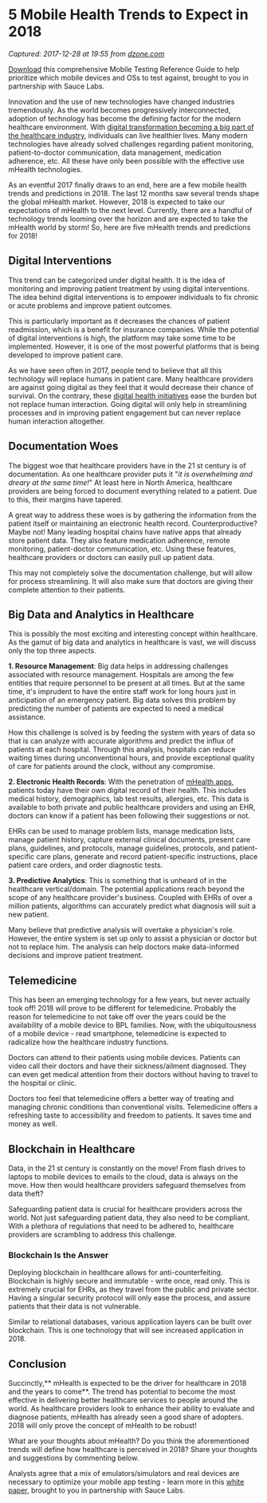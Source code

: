 # 5 Mobile Health Trends to Expect in 2018

_Captured: 2017-12-28 at 19:55 from [dzone.com](https://dzone.com/articles/5-mobile-health-trends-to-expect-in-2018?edition=347133&utm_source=Zone%20Newsletter&utm_medium=email&utm_campaign=mobile%202017-12-28)_

[Download](https://dzone.com/go?i=242231&u=http%3A%2F%2Finfo.saucelabs.com%2FFY17Q3-AST-Mobile-Testing-Reference-Guide_LP-Dzone.html) this comprehensive Mobile Testing Reference Guide to help prioritize which mobile devices and OSs to test against, brought to you in partnership with Sauce Labs.

Innovation and the use of new technologies have changed industries tremendously. As the world becomes progressively interconnected, adoption of technology has become the defining factor for the modern healthcare environment. With [digital transformation becoming a big part of the healthcare industry](http://www.techjini.com/blog/5-digital-transformation-trends-healthcare-industry-2018/), individuals can live healthier lives. Many modern technologies have already solved challenges regarding patient monitoring, patient-to-doctor communication, data management, medication adherence, etc. All these have only been possible with the effective use mHealth technologies.

As an eventful 2017 finally draws to an end, here are a few mobile health trends and predictions in 2018. The last 12 months saw several trends shape the global mHealth market. However, 2018 is expected to take our expectations of mHealth to the next level. Currently, there are a handful of technology trends looming over the horizon and are expected to take the mHealth world by storm! So, here are five mHealth trends and predictions for 2018!

## Digital Interventions

This trend can be categorized under digital health. It is the idea of monitoring and improving patient treatment by using digital interventions. The idea behind digital interventions is to empower individuals to fix chronic or acute problems and improve patient outcomes.

This is particularly important as it decreases the chances of patient readmission, which is a benefit for insurance companies. While the potential of digital interventions is high, the platform may take some time to be implemented. However, it is one of the most powerful platforms that is being developed to improve patient care.

As we have seen often in 2017, people tend to believe that all this technology will replace humans in patient care. Many healthcare providers are against going digital as they feel that it would decrease their chance of survival. On the contrary, these [digital health initiatives](http://www.techjini.com/blog/3-ways-technology-can-improve-healthcare/) ease the burden but not replace human interaction. Going digital will only help in streamlining processes and in improving patient engagement but can never replace human interaction altogether.

## Documentation Woes

The biggest woe that healthcare providers have in the 21 st century is of documentation. As one healthcare provider puts it "_it is overwhelming and dreary at the same time!_" At least here in North America, healthcare providers are being forced to document everything related to a patient. Due to this, their margins have tapered.

A great way to address these woes is by gathering the information from the patient itself or maintaining an electronic health record. Counterproductive? Maybe not! Many leading hospital chains have native apps that already store patient data. They also feature medication adherence, remote monitoring, patient-doctor communication, etc. Using these features, healthcare providers or doctors can easily pull up patient data.

This may not completely solve the documentation challenge, but will allow for process streamlining. It will also make sure that doctors are giving their complete attention to their patients.

## Big Data and Analytics in Healthcare

This is possibly the most exciting and interesting concept within healthcare. As the gamut of big data and analytics in healthcare is vast, we will discuss only the top three aspects.

**1\. Resource Management**: Big data helps in addressing challenges associated with resource management. Hospitals are among the few entities that require personnel to be present at all times. But at the same time, it's imprudent to have the entire staff work for long hours just in anticipation of an emergency patient. Big data solves this problem by predicting the number of patients are expected to need a medical assistance.

How this challenge is solved is by feeding the system with years of data so that is can analyze with accurate algorithms and predict the influx of patients at each hospital. Through this analysis, hospitals can reduce waiting times during unconventional hours, and provide exceptional quality of care for patients around the clock, without any compromise.

**2\. Electronic Health Records**: With the penetration of [mHealth apps](http://www.techjini.com/blog/importance-healthcare-apps-within-healthcare/), patients today have their own digital record of their health. This includes medical history, demographics, lab test results, allergies, etc. This data is available to both private and public healthcare providers and using an EHR, doctors can know if a patient has been following their suggestions or not.

EHRs can be used to manage problem lists, manage medication lists, manage patient history, capture external clinical documents, present care plans, guidelines, and protocols, manage guidelines, protocols, and patient-specific care plans, generate and record patient-specific instructions, place patient care orders, and order diagnostic tests.

**3\. Predictive Analytics**: This is something that is unheard of in the healthcare vertical/domain. The potential applications reach beyond the scope of any healthcare provider's business. Coupled with EHRs of over a million patients, algorithms can accurately predict what diagnosis will suit a new patient.

Many believe that predictive analysis will overtake a physician's role. However, the entire system is set up only to assist a physician or doctor but not to replace him. The analysis can help doctors make data-informed decisions and improve patient treatment.

## Telemedicine

This has been an emerging technology for a few years, but never actually took off! 2018 will prove to be different for telemedicine. Probably the reason for telemedicine to not take off over the years could be the availability of a mobile device to BPL families. Now, with the ubiquitousness of a mobile device - read smartphone, telemedicine is expected to radicalize how the healthcare industry functions.

Doctors can attend to their patients using mobile devices. Patients can video call their doctors and have their sickness/ailment diagnosed. They can even get medical attention from their doctors without having to travel to the hospital or clinic.

Doctors too feel that telemedicine offers a better way of treating and managing chronic conditions than conventional visits. Telemedicine offers a refreshing taste to accessibility and freedom to patients. It saves time and money as well.

## Blockchain in Healthcare

Data, in the 21 st century is constantly on the move! From flash drives to laptops to mobile devices to emails to the cloud, data is always on the move. How then would healthcare providers safeguard themselves from data theft?

Safeguarding patient data is crucial for healthcare providers across the world. Not just safeguarding patient data, they also need to be compliant. With a plethora of regulations that need to be adhered to, healthcare providers are scrambling to address this challenge.

### **Blockchain Is the Answer**

Deploying blockchain in healthcare allows for anti-counterfeiting. Blockchain is highly secure and immutable - write once, read only. This is extremely crucial for EHRs, as they travel from the public and private sector. Having a singular security protocol will only ease the process, and assure patients that their data is not vulnerable.

Similar to relational databases, various application layers can be built over blockchain. This is one technology that will see increased application in 2018.

## Conclusion

Succinctly,** mHealth is expected to be the driver for healthcare in 2018 and the years to come**. The trend has potential to become the most effective in delivering better healthcare services to people around the world. As healthcare providers look to enhance their ability to evaluate and diagnose patients, mHealth has already seen a good share of adopters. 2018 will only prove the concept of mHealth to be robust!

What are your thoughts about mHealth? Do you think the aforementioned trends will define how healthcare is perceived in 2018? Share your thoughts and suggestions by commenting below.

Analysts agree that a mix of emulators/simulators and real devices are necessary to optimize your mobile app testing - learn more in this [white paper](https://dzone.com/go?i=242232&u=http%3A%2F%2Finfo.saucelabs.com%2FFY17-ADV-EmuSimRealDevices-WP-LP-DZone.html), brought to you in partnership with Sauce Labs.
